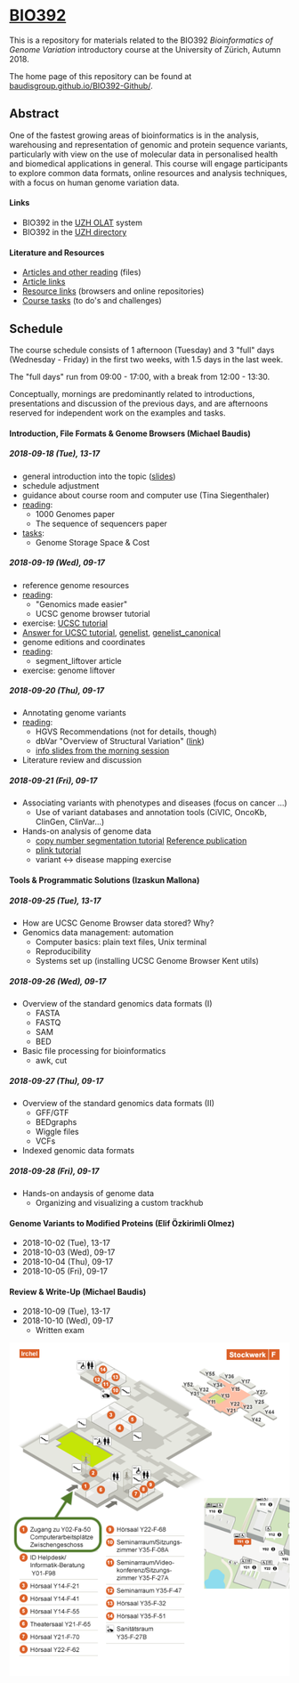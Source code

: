 # [BIO392](https://baudisgroup.github.io/BIO392-Github/)

This is a repository for materials related to the BIO392 _Bioinformatics of Genome Variation_ introductory course at the University of Zürich, Autumn 2018.

The home page of this repository can be found at [baudisgroup.github.io/BIO392-Github/](https://baudisgroup.github.io/BIO392-Github/).

## Abstract

One of the fastest growing areas of bioinformatics is in the analysis, warehousing and representation of genomic and protein sequence variants, particularly with view on the use of molecular data in personalised health and biomedical applications in general. This course will engage participants to explore common data formats, online resources and analysis techniques, with a focus on human genome variation data.

#### Links

* BIO392 in the [UZH OLAT](https://lms.uzh.ch/auth/RepositoryEntry/16434233613) system
* BIO392 in the [UZH directory](https://studentservices.uzh.ch/uzh/anonym/vvz/index.html#/details/2018/003/SM/50920456)

#### Literature and Resources

* [Articles and other reading](https://github.com/baudisgroup/BIO392-Github/tree/master/literature/) (files)
* [Article links](https://baudisgroup.github.io/BIO392-Github/literature-links.html)
* [Resource links](https://baudisgroup.github.io/BIO392-Github/resource-links.html) (browsers and online repositories)
* [Course tasks](https://baudisgroup.github.io/BIO392-Github/tasks.html) (to do's and challenges)

## Schedule

The course schedule consists of 1 afternoon (Tuesday) and 3 "full" days (Wednesday - Friday) in the first two weeks, with 1.5 days in the last week.

The "full days" run from 09:00 - 17:00, with a break from 12:00 - 13:30.

Conceptually, mornings are predominantly related to introductions, presentations and discussion of the previous days, and are afternoons reserved for independent  work on the examples and tasks.

#### Introduction, File Formats & Genome Browsers (Michael Baudis)

##### 2018-09-18 (Tue), 13-17
* general introduction into the topic ([slides](https://info.baudisgroup.org/assets/articles_and_presentations/2018-09-18___Michael_Baudis__BIO392-Introduction-Variants__slides.pdf))
* schedule adjustment
* guidance about course room and computer use (Tina Siegenthaler)
* [reading](https://baudisgroup.github.io/BIO392-Github/literature-links.html):
    - 1000 Genomes paper
    - The sequence of sequencers paper
* [tasks](https://baudisgroup.github.io/BIO392-Github/literature-links.html):
    - Genome Storage Space & Cost

##### 2018-09-19 (Wed), 09-17
* reference genome resources
* [reading](https://baudisgroup.github.io/BIO392-Github/literature-links.html):
    - "Genomics made easier"
    - UCSC genome browser tutorial
* exercise: [UCSC tutorial](https://github.com/baudisgroup/BIO392-Github/blob/master/assets/UCSC_tutorial.md)
* [Answer for UCSC tutorial](https://github.com/baudisgroup/BIO392-Github/blob/master/assets/UCSC_tutorial_answers/UCSC_tutorial_Answer.md), [genelist](https://github.com/baudisgroup/BIO392-Github/blob/master/assets/UCSC_tutorial_answers/exercise_genelist_output1.txt), [genelist_canonical](https://github.com/baudisgroup/BIO392-Github/blob/master/assets/UCSC_tutorial_answers/exercise_genelist_output2.txt)
* genome editions and coordinates
* [reading](https://baudisgroup.github.io/BIO392-Github/literature-links.html):
    - segment_liftover article
* exercise: genome liftover

##### 2018-09-20 (Thu), 09-17
* Annotating genome variants
* [reading](https://baudisgroup.github.io/BIO392-Github/literature-links.html):
    - HGVS Recommendations (not for details, though)
    - dbVar "Overview of Structural Variation" ([link](https://www.ncbi.nlm.nih.gov/dbvar/content/overview/))
    - [info slides from the morning session](https://baudisgroup.github.io/BIO392-Github/assets/2018-09-20-BIO392-variant-resources-formats.pdf)
* Literature review and discussion

##### 2018-09-21 (Fri), 09-17
* Associating variants with phenotypes and diseases (focus on cancer ...)
    - Use of variant databases and annotation tools (CiVIC, OncoKb, ClinGen, ClinVar...)
* Hands-on analysis of genome data
    - [copy number segmentation tutorial](https://github.com/baudisgroup/BIO392-Github/blob/master/assets/DNAcopy_segmentation.r) [Reference publication](https://internal.baudisgroup.org/assets/articles_and_presentations/2004-10-01___Olshen___Circular_binary_segmentation_for_the_analysis_of_array_based_DNA_copy_number_data.pdf)
    - [plink tutorial](https://github.com/baudisgroup/BIO392-Github/blob/master/assets/PLINK_tutorial/plink_intro%2Bexercise.pdf)
    - variant <-> disease mapping exercise

#### Tools & Programmatic Solutions (Izaskun Mallona)

##### 2018-09-25 (Tue), 13-17
* How are UCSC Genome Browser data stored? Why?
* Genomics data management: automation
   - Computer basics: plain text files, Unix terminal
   - Reproducibility
   - Systems set up (installing UCSC Genome Browser Kent utils)

##### 2018-09-26 (Wed), 09-17
* Overview of the standard genomics data formats (I)
   - FASTA
   - FASTQ
   - SAM
   - BED
* Basic file processing for bioinformatics
  - awk, cut

##### 2018-09-27 (Thu), 09-17
* Overview of the standard genomics data formats (II)
  - GFF/GTF
  - BEDgraphs
  - Wiggle files
  - VCFs
* Indexed genomic data formats

##### 2018-09-28 (Fri), 09-17
* Hands-on andaysis of genome data
  - Organizing and visualizing a custom trackhub

#### Genome Variants to Modified Proteins (Elif Özkirimli Olmez)

* 2018-10-02 (Tue), 13-17
* 2018-10-03 (Wed), 09-17
* 2018-10-04 (Thu), 09-17
* 2018-10-05 (Fri), 09-17

#### Review & Write-Up (Michael Baudis)

* 2018-10-09 (Tue), 13-17
* 2018-10-10 (Wed), 09-17
    * Written exam

<img src="assets/Y01-F-50-location.png" style="float: left;" />
